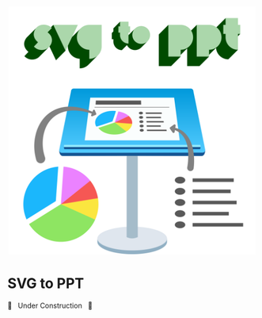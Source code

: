 <p align="center">
  <img id="logo" src="docs/img/svgtoppt-logo.svg" class="center" alt="SVG to PPT logo" title="SVG to PPT logo" width="500" height="500"/>
</p>

# SVG to PPT

🚧&nbsp;&nbsp; Under Construction &nbsp;&nbsp;🚧
